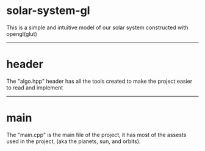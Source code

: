 # solar-system-gl
This is a simple and intuitive model of our solar system constructed with opengl(glut)

-------------------------------------------------------------

# header
The "algo.hpp" header has all the tools created to make the project easier to read and implement

-------------------------------------------------------------

# main
The "main.cpp" is the main file of the project, it has most of the assests used in the project, (aka the planets, sun, and orbits).
